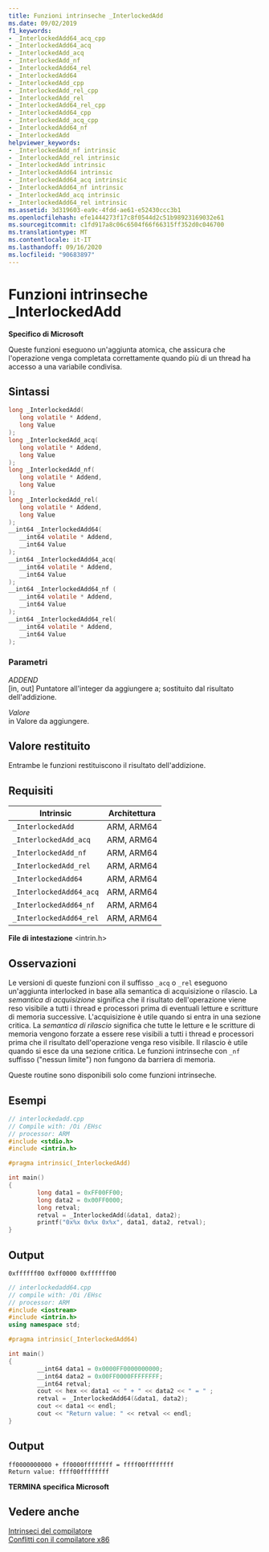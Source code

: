 ```yaml
---
title: Funzioni intrinseche _InterlockedAdd
ms.date: 09/02/2019
f1_keywords:
- _InterlockedAdd64_acq_cpp
- _InterlockedAdd64_acq
- _InterlockedAdd_acq
- _InterlockedAdd_nf
- _InterlockedAdd64_rel
- _InterlockedAdd64
- _InterlockedAdd_cpp
- _InterlockedAdd_rel_cpp
- _InterlockedAdd_rel
- _InterlockedAdd64_rel_cpp
- _InterlockedAdd64_cpp
- _InterlockedAdd_acq_cpp
- _InterlockedAdd64_nf
- _InterlockedAdd
helpviewer_keywords:
- _InterlockedAdd_nf intrinsic
- _InterlockedAdd_rel intrinsic
- _InterlockedAdd intrinsic
- _InterlockedAdd64 intrinsic
- _InterlockedAdd64_acq intrinsic
- _InterlockedAdd64_nf intrinsic
- _InterlockedAdd_acq intrinsic
- _InterlockedAdd64_rel intrinsic
ms.assetid: 3d319603-ea9c-4fdd-ae61-e52430ccc3b1
ms.openlocfilehash: efe1444273f17c8f0544d2c51b98923169032e61
ms.sourcegitcommit: c1fd917a8c06c6504f66f66315ff352d0c046700
ms.translationtype: MT
ms.contentlocale: it-IT
ms.lasthandoff: 09/16/2020
ms.locfileid: "90683897"
---
```

# <a name="_interlockedadd-intrinsic-functions"></a>Funzioni intrinseche _InterlockedAdd

**Specifico di Microsoft**

Queste funzioni eseguono un'aggiunta atomica, che assicura che l'operazione venga completata correttamente quando più di un thread ha accesso a una variabile condivisa.

## <a name="syntax"></a>Sintassi

```C
long _InterlockedAdd(
   long volatile * Addend,
   long Value
);
long _InterlockedAdd_acq(
   long volatile * Addend,
   long Value
);
long _InterlockedAdd_nf(
   long volatile * Addend,
   long Value
);
long _InterlockedAdd_rel(
   long volatile * Addend,
   long Value
);
__int64 _InterlockedAdd64(
   __int64 volatile * Addend,
   __int64 Value
);
__int64 _InterlockedAdd64_acq(
   __int64 volatile * Addend,
   __int64 Value
);
__int64 _InterlockedAdd64_nf (
   __int64 volatile * Addend,
   __int64 Value
);
__int64 _InterlockedAdd64_rel(
   __int64 volatile * Addend,
   __int64 Value
);
```

### <a name="parameters"></a>Parametri

*ADDEND*\
[in, out] Puntatore all'integer da aggiungere a; sostituito dal risultato dell'addizione.

*Valore*\
in Valore da aggiungere.

## <a name="return-value"></a>Valore restituito

Entrambe le funzioni restituiscono il risultato dell'addizione.

## <a name="requirements"></a>Requisiti

|Intrinsic|Architettura|
|---------------|------------------|
|`_InterlockedAdd`|ARM, ARM64|
|`_InterlockedAdd_acq`|ARM, ARM64|
|`_InterlockedAdd_nf`|ARM, ARM64|
|`_InterlockedAdd_rel`|ARM, ARM64|
|`_InterlockedAdd64`|ARM, ARM64|
|`_InterlockedAdd64_acq`|ARM, ARM64|
|`_InterlockedAdd64_nf`|ARM, ARM64|
|`_InterlockedAdd64_rel`|ARM, ARM64|

**File di intestazione** \<intrin.h>

## <a name="remarks"></a>Osservazioni

Le versioni di queste funzioni con il suffisso `_acq` o `_rel` eseguono un'aggiunta interlocked in base alla semantica di acquisizione o rilascio. La *semantica di acquisizione* significa che il risultato dell'operazione viene reso visibile a tutti i thread e processori prima di eventuali letture e scritture di memoria successive. L'acquisizione è utile quando si entra in una sezione critica. La *semantica di rilascio* significa che tutte le letture e le scritture di memoria vengono forzate a essere rese visibili a tutti i thread e processori prima che il risultato dell'operazione venga reso visibile. Il rilascio è utile quando si esce da una sezione critica. Le funzioni intrinseche con `_nf` suffisso ("nessun limite") non fungono da barriera di memoria.

Queste routine sono disponibili solo come funzioni intrinseche.

## <a name="examples"></a>Esempi

```cpp
// interlockedadd.cpp
// Compile with: /Oi /EHsc
// processor: ARM
#include <stdio.h>
#include <intrin.h>

#pragma intrinsic(_InterlockedAdd)

int main()
{
        long data1 = 0xFF00FF00;
        long data2 = 0x00FF0000;
        long retval;
        retval = _InterlockedAdd(&data1, data2);
        printf("0x%x 0x%x 0x%x", data1, data2, retval);
}
```

## <a name="output"></a>Output

```Output
0xffffff00 0xff0000 0xffffff00
```

```cpp
// interlockedadd64.cpp
// compile with: /Oi /EHsc
// processor: ARM
#include <iostream>
#include <intrin.h>
using namespace std;

#pragma intrinsic(_InterlockedAdd64)

int main()
{
        __int64 data1 = 0x0000FF0000000000;
        __int64 data2 = 0x00FF0000FFFFFFFF;
        __int64 retval;
        cout << hex << data1 << " + " << data2 << " = " ;
        retval = _InterlockedAdd64(&data1, data2);
        cout << data1 << endl;
        cout << "Return value: " << retval << endl;
}
```

## <a name="output"></a>Output

```Output
ff0000000000 + ff0000ffffffff = ffff00ffffffff
Return value: ffff00ffffffff
```

**TERMINA specifica Microsoft**

## <a name="see-also"></a>Vedere anche

[Intrinseci del compilatore](../intrinsics/compiler-intrinsics.md)\
[Conflitti con il compilatore x86](../build/x64-software-conventions.md#conflicts-with-the-x86-compiler)
